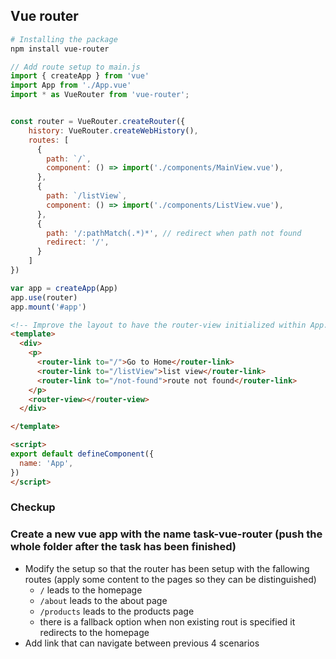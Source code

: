 ## Vue router
```bash
# Installing the package
npm install vue-router
```

```JavaScript
// Add route setup to main.js
import { createApp } from 'vue'
import App from './App.vue'
import * as VueRouter from 'vue-router';


const router = VueRouter.createRouter({
    history: VueRouter.createWebHistory(),
    routes: [
      { 
        path: `/`,
        component: () => import('./components/MainView.vue'),
      },
      {
        path: `/listView`,
        component: () => import('./components/ListView.vue'),
      },
      {
        path: '/:pathMatch(.*)*', // redirect when path not found
        redirect: '/',
      }
    ]
})

var app = createApp(App)
app.use(router)
app.mount('#app')
```

```HTML
<!-- Improve the layout to have the router-view initialized within App.vue-->
<template>
  <div>
    <p>
      <router-link to="/">Go to Home</router-link>
      <router-link to="/listView">list view</router-link>
      <router-link to="/not-found">route not found</router-link>
    </p>
    <router-view></router-view>
  </div>

</template>

<script>
export default defineComponent({
  name: 'App',
})
</script>
```

### Checkup

### Create a new vue app with the name task-vue-router (push the whole folder after the task has been finished)

* Modify the setup so that the router has been setup with the fallowing routes (apply some content to the pages so they can be distinguished)
    * `/` leads to the homepage
    * `/about` leads to the about page
    * `/products` leads to the products page
    * there is a fallback option when non existing rout is specified it redirects to the homepage
* Add link that can navigate between previous 4 scenarios
